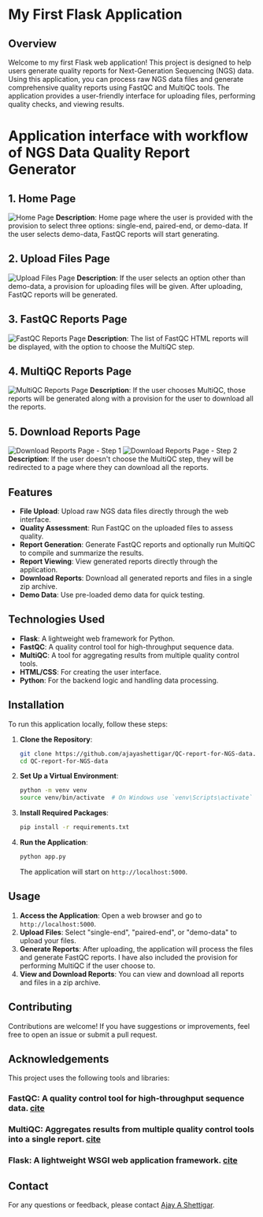 # My First Flask Application

## Overview

Welcome to my first Flask web application! This project is designed to help users generate quality reports for Next-Generation Sequencing (NGS) data. Using this application, you can process raw NGS data files and generate comprehensive quality reports using FastQC and MultiQC tools. The application provides a user-friendly interface for uploading files, performing quality checks, and viewing results.

# Application interface with workflow of NGS Data Quality Report Generator

## 1. Home Page
![Home Page](images/img1.png)
**Description**: Home page where the user is provided with the provision to select three options: single-end, paired-end, or demo-data. If the user selects demo-data, FastQC reports will start generating.

## 2. Upload Files Page
![Upload Files Page](images/img2.png)
**Description**: If the user selects an option other than demo-data, a provision for uploading files will be given. After uploading, FastQC reports will be generated.

## 3. FastQC Reports Page
![FastQC Reports Page](images/img3.png)
**Description**: The list of FastQC HTML reports will be displayed, with the option to choose the MultiQC step.

## 4. MultiQC Reports Page
![MultiQC Reports Page](images/img4.png)
**Description**: If the user chooses MultiQC, those reports will be generated along with a provision for the user to download all the reports.

## 5. Download Reports Page

![Download Reports Page - Step 1](images/img5.png)
![Download Reports Page - Step 2](images/img6.png)
**Description**: If the user doesn't choose the MultiQC step, they will be redirected to a page where they can download all the reports.

## Features

- **File Upload**: Upload raw NGS data files directly through the web interface.
- **Quality Assessment**: Run FastQC on the uploaded files to assess quality.
- **Report Generation**: Generate FastQC reports and optionally run MultiQC to compile and summarize the results.
- **Report Viewing**: View generated reports directly through the application.
- **Download Reports**: Download all generated reports and files in a single zip archive.
- **Demo Data**: Use pre-loaded demo data for quick testing.

## Technologies Used

- **Flask**: A lightweight web framework for Python.
- **FastQC**: A quality control tool for high-throughput sequence data.
- **MultiQC**: A tool for aggregating results from multiple quality control tools.
- **HTML/CSS**: For creating the user interface.
- **Python**: For the backend logic and handling data processing.

## Installation

To run this application locally, follow these steps:

1. **Clone the Repository**:
    ```bash
    git clone https://github.com/ajayashettigar/QC-report-for-NGS-data.git
    cd QC-report-for-NGS-data
    ```

2. **Set Up a Virtual Environment**:
    ```bash
    python -m venv venv
    source venv/bin/activate  # On Windows use `venv\Scripts\activate`
    ```

3. **Install Required Packages**:
    ```bash
    pip install -r requirements.txt
    ```

4. **Run the Application**:
    ```bash
    python app.py
    ```
    The application will start on `http://localhost:5000`.

## Usage

1. **Access the Application**: Open a web browser and go to `http://localhost:5000`.
2. **Upload Files**: Select "single-end", "paired-end", or "demo-data" to upload your files.
3. **Generate Reports**: After uploading, the application will process the files and generate FastQC reports. I have also included the provision for performing MultiQC if the user choose to.
4. **View and Download Reports**: You can view and download all reports and files in a zip archive.

## Contributing

Contributions are welcome! If you have suggestions or improvements, feel free to open an issue or submit a pull request.

## Acknowledgements
This project uses the following tools and libraries:

### FastQC: A quality control tool for high-throughput sequence data. [cite](https://www.bioinformatics.babraham.ac.uk/projects/fastqc/)
### MultiQC: Aggregates results from multiple quality control tools into a single report. [cite](https://multiqc.info/)
### Flask: A lightweight WSGI web application framework. [cite](https://flask.palletsprojects.com/en/3.0.x/)

## Contact

For any questions or feedback, please contact [Ajay A Shettigar](mailto:ajshettigar1253@gmail.com).
